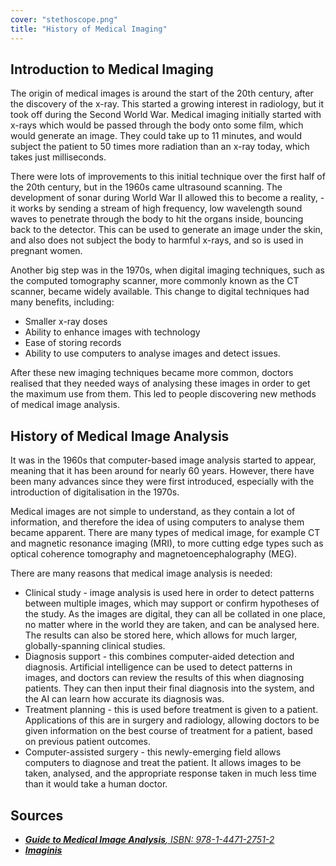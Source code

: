 ```yaml
---
cover: "stethoscope.png"
title: "History of Medical Imaging"
---
```


## Introduction to Medical Imaging

The origin of medical images is around the start of the 20th century, after the discovery of the x-ray. This started a growing interest in radiology, but it took off during the Second World War.
Medical imaging initially started with x-rays which would be passed through the body onto some film, which would generate an image. They could take up to 11 minutes, and would subject the patient to 50 times more radiation than an x-ray today, which takes just milliseconds.

There were lots of improvements to this initial technique over the first half of the 20th century, but in the 1960s came ultrasound scanning. The development of sonar during World War II allowed this to become a reality, - it works by sending a stream of high frequency, low wavelength sound waves to penetrate through the body to hit the organs inside, bouncing back to the detector. This can be used to generate an image under the skin, and also does not subject the body to harmful x-rays, and so is used in pregnant women.

Another big step was in the 1970s, when digital imaging techniques, such as the computed tomography scanner, more commonly known as the CT scanner, became widely available. This change to digital techniques had many benefits, including:

- Smaller x-ray doses
- Ability to enhance images with technology
- Ease of storing records
- Ability to use computers to analyse images and detect issues.

After these new imaging techniques became more common, doctors realised that they needed ways of analysing these images in order to get the maximum use from them. This led to people discovering new methods of medical image analysis.

## History of Medical Image Analysis

It was in the 1960s that computer-based image analysis started to appear, meaning that it has been around for nearly 60 years. However, there have been many advances since they were first introduced, especially with the introduction of digitalisation in the 1970s.

Medical images are not simple to understand, as they contain a lot of information, and therefore the idea of using computers to analyse them became apparent. There are many types of medical image, for example CT and magnetic resonance imaging (MRI), to more cutting edge types such as optical coherence tomography and magnetoencephalography (MEG).

There are many reasons that medical image analysis is needed:

- Clinical study - image analysis is used here in order to detect patterns between multiple images, which may support or confirm hypotheses of the study. As the images are digital, they can all be collated in one place, no matter where in the world they are taken, and can be analysed here. The results can also be stored here, which allows for much larger, globally-spanning clinical studies.
- Diagnosis support - this combines computer-aided detection and diagnosis. Artificial intelligence can be used to detect patterns in images, and doctors can review the results of this when diagnosing patients. They can then input their final diagnosis into the system, and the AI can learn how accurate its diagnosis was.
- Treatment planning - this is used before treatment is given to a patient. Applications of this are in surgery and radiology, allowing doctors to be given information on the best course of treatment for a patient, based on previous patient outcomes.
- Computer-assisted surgery - this newly-emerging field allows computers to diagnose and treat the patient. It allows images to be taken, analysed, and the appropriate response taken in much less time than it would take a human doctor.

## Sources

- [*__Guide to Medical Image Analysis__, ISBN: 978-1-4471-2751-2*](http://www.springer.com/gp/book/9781447160960)
- [*__Imaginis__*](http://www.imaginis.com/faq/history-of-medical-diagnosis-and-diagnostic-imaging)
